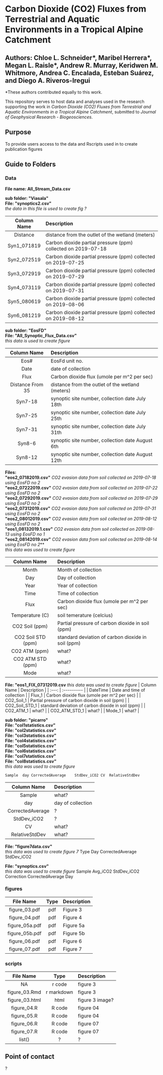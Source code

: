 # Carbon Dioxide (CO2) Fluxes from Terrestrial and Aquatic Environments in a Tropical Alpine Catchment
## Authors: Chloe L. Schneider*, Maribel Herrera*, Megan L. Raisle*, Andrew R. Murray, Keridwen M. Whitmore, Andrea C. Encalada, Esteban Suárez, and Diego A. Riveros-Iregui

*These authors contributed equally to this work. 


This repository serves to host data and analyses used in the research supporting the work in *Carbon Dioxide (CO2) Fluxes from Terrestrial and Aquatic Environments in a Tropical Alpine Catchment*, submitted to *Journal of Geophysical Research - Biogeosciences*.

## Purpose  
  To provide users access to the data and Rscripts used in to create publication figures  
  
  ## Guide to Folders  
  ### Data
**File name: All_Stream_Data.csv**


**sub folder: "Viasala"**  
  **File: "synoptics2.csv"**  
  *the data in this file is used to create fig ?*  
  
  | Column Name | Description |
  | :---: | :---------- |
  | Distance | distance from the outlet of the wetland (meters) |
  | Syn1_071819 | Carbon dioxide partial pressure (ppm)<br>collected on 2019-07-18 |
  | Syn2_072519 | Carbon dioxide partial pressure (ppm) collected on 2019-07-25  |
  | Syn3_072919 | Carbon dioxide partial pressure (ppm) collected on 2019-07-29  |
  | Syn4_073119 | Carbon dioxide partial pressure (ppm) collected on 2019-07-31  |
  | Syn5_080619 | Carbon dioxide partial pressure (ppm) collected on 2019-08-06  |
  | Syn6_081219 | Carbon dioxide partial pressure (ppm) collected on 2019-08-12 |
  
  
**sub folder: "EosFD"**  
  **File: "All_Synoptic_Flux_Data.csv"**  
  *this data is used to create figure*  
  
  | Column Name | Description |
  | :---: | :---------- |
  | Eos# | EosFd unit no. |
  | Date | date of collection |
  | Flux | Carbon dioxide flux (umole per m^2 per sec) |
  | Distance From 35 | distance from the outlet of the wetland (meters) | 
  | Syn7-18 | synoptic site number, collection date July 18th | 
  | Syn7-25 | synoptic site number, collection date July 25th | 
  | Syn7-31 | synoptic site number, collection date July 31th | 
  | Syn8-6 | synoptic site number, collection date August 6th | 
  | Syn8-12 | synoptic site number, collection date August 12th | 

  
  **Files:      
  "eos2_07182019.csv"** *CO2 evasion data from soil collected on 2019-07-18 using EosFD no 2*  
  **"eos2_07222019.csv"** *CO2 evasion data from soil collected on 2019-07-22 using EosFD no 2*  
  **"eos2_07292019.csv"** *CO2 evasion data from soil collected on 2019-07-29 using EosFD no 2*  
  **"eos2_07312019.csv"** *CO2 evasion data from soil collected on 2019-07-31 using EosFD no 2*  
  **"eos2_08012019.csv"** *CO2 evasion data from soil collected on 2019-08-12 using EosFD no 2*  
  **"eos1_08132019.1.csv"** *CO2 evasion data from soil collected on 2019-08-13 using EosFD no 1*  
  **"eos2_08142019.csv"** *CO2 evasion data from soil collected on 2019-08-14 using EosFD no 2***   
  *this data was used to create figure*  
  
  | Column Name | Description |
  | :---: | :---------- |
  | Month | Month of collection |
  | Day | Day of collection |
  | Year | Year of collection |
  | Time | Time of collection |
  | Flux | Carbon dioxide flux (umole per m^2 per sec) |
  | Temperature (C) | soil temerature (celcius) | 
  | CO2 Soil (ppm) | Partial pressure of carbon dioxide in soil (ppm) | 
  | CO2 Soil STD (ppm) | standard deviation of carbon dioxide in soil (ppm) | 
  | CO2 ATM (ppm) | what? | 
  | CO2 ATM STD (ppm) | what? | 
  | Mode | what? | 
	 	 
   
  **File: "eos1_FIX_07312019.csv**
*this data was used to create figure* 
  | Column Name | Description |
  | :---: | :---------- |
  | DateTime | Date and time of collection |
  | Flux_1 | Carbon dioxide flux (umole per m^2 per sec) |
  | CO2_Soil_1 | Partial pressure of carbon dioxide in soil (ppm) | 
  | CO2_Soil_STD_1 | standard deviation of carbon dioxide in soil (ppm) | 
  | CO2_ATM_1 | what? | 
  | CO2_ATM_STD_1 | what? | 
  | Mode_1 | what? | 

**sub folder: "picarro"**  
**File: "col1statistics.csv"**  
**File: "col2statistics.csv"**  
**File: "col3statistics.csv"**  
**File: "col4statistics.csv"**  
**File: "col5statistics.csv"**  
**File: "col6statistics.csv"**  
**File: "col7statistics.csv"**    
**File: "col8statistics.csv"**  
  *this data was used to create figure*
  
  	Sample	day	CorrectedAverage	StdDev_iCO2	CV	RelativeStdDev
 | Column Name | Description |
  | :---: | :---------- |
  | Sample | what? |
  | day | day of collection |
  | CorrectedAverage | ? | 
  | StdDev_iCO2 | ? | 
  | CV | what? | 
  | RelativeStdDev | what? | 

**File: "figure7data.csv"**  
  *this data was used to create figure 7*
	Type	Day	CorrectedAverage	StdDev_iCO2

**File: "synoptics.csv"**  
  *this data was used to create figure*
	Sample	Avg_iCO2	StdDev_iCO2	Correction	CorrectedAverage	Day

  ### figures
  | File Name | Type |Description |
  | :-------: | :--: |:---------- |
  | figure_03.pdf | pdf | Figure 3 |
  | figure_04.pdf | pdf |Figure 4 |
  | figure_05a.pdf | pdf |Figure 5a | 
  | figure_05b.pdf | pdf |Figure 5b | 
  | figure_06.pdf | pdf |Figure 6 | 
  | figure_07.pdf | pdf |Figure 7 | 
  
### scripts
| File Name | Type | Description |
| :-------: | :--: |:---------- |
| NA | r code | figure 3 |
| figure_03.Rmd	| r markdown | figure 3 |
| figure_03.html | html | figure 3 image? |
| figure_04.R |	R code | figure 04 |
| figure_05.R |	R code | figure 04 | 
| figure_06.R |	R code | figure 07 |
| figure_07.R |	R code | figure 07 |
| list() | ? | ? |
  
  ## Point of contact  
  ?
